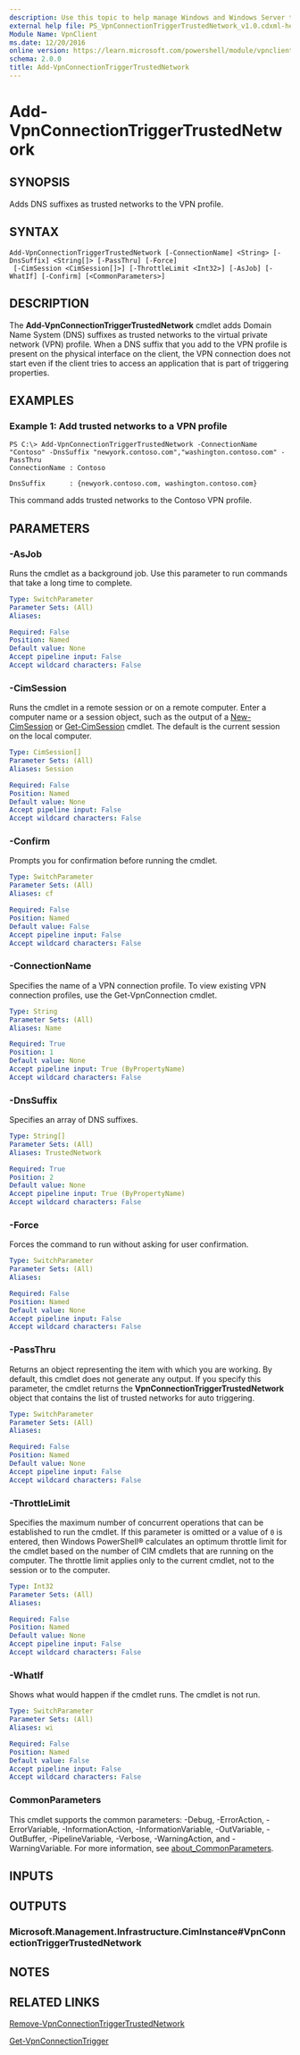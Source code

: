 ```yaml
---
description: Use this topic to help manage Windows and Windows Server technologies with Windows PowerShell.
external help file: PS_VpnConnectionTriggerTrustedNetwork_v1.0.cdxml-help.xml
Module Name: VpnClient
ms.date: 12/20/2016
online version: https://learn.microsoft.com/powershell/module/vpnclient/add-vpnconnectiontriggertrustednetwork?view=windowsserver2016-ps&wt.mc_id=ps-gethelp
schema: 2.0.0
title: Add-VpnConnectionTriggerTrustedNetwork
---
```


# Add-VpnConnectionTriggerTrustedNetwork

## SYNOPSIS
Adds DNS suffixes as trusted networks to the VPN profile.

## SYNTAX

```
Add-VpnConnectionTriggerTrustedNetwork [-ConnectionName] <String> [-DnsSuffix] <String[]> [-PassThru] [-Force]
 [-CimSession <CimSession[]>] [-ThrottleLimit <Int32>] [-AsJob] [-WhatIf] [-Confirm] [<CommonParameters>]
```

## DESCRIPTION
The **Add-VpnConnectionTriggerTrustedNetwork** cmdlet adds Domain Name System (DNS) suffixes as trusted networks to the virtual private network (VPN) profile.
When a DNS suffix that you add to the VPN profile is present on the physical interface on the client, the VPN connection does not start even if the client tries to access an application that is part of triggering properties.

## EXAMPLES

### Example 1: Add trusted networks to a VPN profile
```
PS C:\> Add-VpnConnectionTriggerTrustedNetwork -ConnectionName "Contoso" -DnsSuffix "newyork.contoso.com","washington.contoso.com" -PassThru
ConnectionName : Contoso

DnsSuffix      : {newyork.contoso.com, washington.contoso.com}
```

This command adds trusted networks to the Contoso VPN profile.

## PARAMETERS

### -AsJob
Runs the cmdlet as a background job. Use this parameter to run commands that take a long time to complete.

```yaml
Type: SwitchParameter
Parameter Sets: (All)
Aliases: 

Required: False
Position: Named
Default value: None
Accept pipeline input: False
Accept wildcard characters: False
```

### -CimSession
Runs the cmdlet in a remote session or on a remote computer.
Enter a computer name or a session object, such as the output of a [New-CimSession](https://go.microsoft.com/fwlink/p/?LinkId=227967) or [Get-CimSession](https://go.microsoft.com/fwlink/p/?LinkId=227966) cmdlet.
The default is the current session on the local computer.

```yaml
Type: CimSession[]
Parameter Sets: (All)
Aliases: Session

Required: False
Position: Named
Default value: None
Accept pipeline input: False
Accept wildcard characters: False
```

### -Confirm
Prompts you for confirmation before running the cmdlet.

```yaml
Type: SwitchParameter
Parameter Sets: (All)
Aliases: cf

Required: False
Position: Named
Default value: False
Accept pipeline input: False
Accept wildcard characters: False
```

### -ConnectionName
Specifies the name of a VPN connection profile.
To view existing VPN connection profiles, use the Get-VpnConnection cmdlet.

```yaml
Type: String
Parameter Sets: (All)
Aliases: Name

Required: True
Position: 1
Default value: None
Accept pipeline input: True (ByPropertyName)
Accept wildcard characters: False
```

### -DnsSuffix
Specifies an array of DNS suffixes.

```yaml
Type: String[]
Parameter Sets: (All)
Aliases: TrustedNetwork

Required: True
Position: 2
Default value: None
Accept pipeline input: True (ByPropertyName)
Accept wildcard characters: False
```

### -Force
Forces the command to run without asking for user confirmation.

```yaml
Type: SwitchParameter
Parameter Sets: (All)
Aliases: 

Required: False
Position: Named
Default value: None
Accept pipeline input: False
Accept wildcard characters: False
```

### -PassThru
Returns an object representing the item with which you are working.
By default, this cmdlet does not generate any output.
If you specify this parameter, the cmdlet returns the **VpnConnectionTriggerTrustedNetwork** object that contains the list of trusted networks for auto triggering.

```yaml
Type: SwitchParameter
Parameter Sets: (All)
Aliases: 

Required: False
Position: Named
Default value: None
Accept pipeline input: False
Accept wildcard characters: False
```

### -ThrottleLimit
Specifies the maximum number of concurrent operations that can be established to run the cmdlet.
If this parameter is omitted or a value of `0` is entered, then Windows PowerShell® calculates an optimum throttle limit for the cmdlet based on the number of CIM cmdlets that are running on the computer.
The throttle limit applies only to the current cmdlet, not to the session or to the computer.

```yaml
Type: Int32
Parameter Sets: (All)
Aliases: 

Required: False
Position: Named
Default value: None
Accept pipeline input: False
Accept wildcard characters: False
```

### -WhatIf
Shows what would happen if the cmdlet runs.
The cmdlet is not run.

```yaml
Type: SwitchParameter
Parameter Sets: (All)
Aliases: wi

Required: False
Position: Named
Default value: False
Accept pipeline input: False
Accept wildcard characters: False
```

### CommonParameters
This cmdlet supports the common parameters: -Debug, -ErrorAction, -ErrorVariable, -InformationAction, -InformationVariable, -OutVariable, -OutBuffer, -PipelineVariable, -Verbose, -WarningAction, and -WarningVariable. For more information, see [about_CommonParameters](https://go.microsoft.com/fwlink/?LinkID=113216).

## INPUTS

## OUTPUTS

### Microsoft.Management.Infrastructure.CimInstance#VpnConnectionTriggerTrustedNetwork

## NOTES

## RELATED LINKS

[Remove-VpnConnectionTriggerTrustedNetwork](./Remove-VpnConnectionTriggerTrustedNetwork.md)

[Get-VpnConnectionTrigger](./Get-VpnConnectionTrigger.md)

